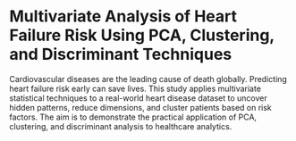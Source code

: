 # Multivariate Analysis of Heart Failure Risk Using PCA, Clustering, and Discriminant Techniques

Cardiovascular diseases are the leading cause of death globally. Predicting heart failure risk early can save lives. This study applies multivariate statistical techniques to a real-world heart disease dataset to uncover hidden patterns, reduce dimensions, and cluster patients based on risk factors. The aim is to demonstrate the practical application of PCA, clustering, and discriminant analysis to healthcare analytics.
